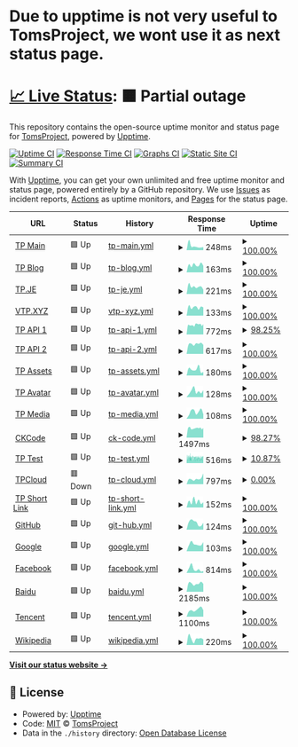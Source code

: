# Due to upptime is not very useful to TomsProject, we wont use it as next status page.

# [📈 Live Status](https://tp-uptime.vercel.app): <!--live status--> **🟧 Partial outage**

This repository contains the open-source uptime monitor and status page for [TomsProject](https://www.projectoms.com/), powered by [Upptime](https://github.com/upptime/upptime).

[![Uptime CI](https://github.com/TomsProject/uptime/workflows/Uptime%20CI/badge.svg)](https://github.com/TomsProject/uptime/actions?query=workflow%3A%22Uptime+CI%22)
[![Response Time CI](https://github.com/TomsProject/uptime/workflows/Response%20Time%20CI/badge.svg)](https://github.com/TomsProject/uptime/actions?query=workflow%3A%22Response+Time+CI%22)
[![Graphs CI](https://github.com/TomsProject/uptime/workflows/Graphs%20CI/badge.svg)](https://github.com/TomsProject/uptime/actions?query=workflow%3A%22Graphs+CI%22)
[![Static Site CI](https://github.com/TomsProject/uptime/workflows/Static%20Site%20CI/badge.svg)](https://github.com/TomsProject/uptime/actions?query=workflow%3A%22Static+Site+CI%22)
[![Summary CI](https://github.com/TomsProject/uptime/workflows/Summary%20CI/badge.svg)](https://github.com/TomsProject/uptime/actions?query=workflow%3A%22Summary+CI%22)

With [Upptime](https://upptime.js.org), you can get your own unlimited and free uptime monitor and status page, powered entirely by a GitHub repository. We use [Issues](https://github.com/TomsProject/uptime/issues) as incident reports, [Actions](https://github.com/TomsProject/uptime/actions) as uptime monitors, and [Pages](https://tp-uptime.vercel.app) for the status page.

<!--start: status pages-->
<!-- This summary is generated by Upptime (https://github.com/upptime/upptime) -->
<!-- Do not edit this manually, your changes will be overwritten -->
<!-- prettier-ignore -->
| URL | Status | History | Response Time | Uptime |
| --- | ------ | ------- | ------------- | ------ |
| <img alt="" src="https://icons.duckduckgo.com/ip3/www.projectoms.com.ico" height="13"> [TP Main](https://www.projectoms.com/pc/) | 🟩 Up | [tp-main.yml](https://github.com/xprc/uptime/commits/HEAD/history/tp-main.yml) | <details><summary><img alt="Response time graph" src="./graphs/tp-main/response-time-week.png" height="20"> 248ms</summary><br><a href="https://tp-uptime.vercel.app/history/tp-main"><img alt="Response time 217" src="https://img.shields.io/endpoint?url=https%3A%2F%2Fraw.githubusercontent.com%2Fxprc%2Fuptime%2FHEAD%2Fapi%2Ftp-main%2Fresponse-time.json"></a><br><a href="https://tp-uptime.vercel.app/history/tp-main"><img alt="24-hour response time 185" src="https://img.shields.io/endpoint?url=https%3A%2F%2Fraw.githubusercontent.com%2Fxprc%2Fuptime%2FHEAD%2Fapi%2Ftp-main%2Fresponse-time-day.json"></a><br><a href="https://tp-uptime.vercel.app/history/tp-main"><img alt="7-day response time 248" src="https://img.shields.io/endpoint?url=https%3A%2F%2Fraw.githubusercontent.com%2Fxprc%2Fuptime%2FHEAD%2Fapi%2Ftp-main%2Fresponse-time-week.json"></a><br><a href="https://tp-uptime.vercel.app/history/tp-main"><img alt="30-day response time 225" src="https://img.shields.io/endpoint?url=https%3A%2F%2Fraw.githubusercontent.com%2Fxprc%2Fuptime%2FHEAD%2Fapi%2Ftp-main%2Fresponse-time-month.json"></a><br><a href="https://tp-uptime.vercel.app/history/tp-main"><img alt="1-year response time 219" src="https://img.shields.io/endpoint?url=https%3A%2F%2Fraw.githubusercontent.com%2Fxprc%2Fuptime%2FHEAD%2Fapi%2Ftp-main%2Fresponse-time-year.json"></a></details> | <details><summary><a href="https://tp-uptime.vercel.app/history/tp-main">100.00%</a></summary><a href="https://tp-uptime.vercel.app/history/tp-main"><img alt="All-time uptime 99.59%" src="https://img.shields.io/endpoint?url=https%3A%2F%2Fraw.githubusercontent.com%2Fxprc%2Fuptime%2FHEAD%2Fapi%2Ftp-main%2Fuptime.json"></a><br><a href="https://tp-uptime.vercel.app/history/tp-main"><img alt="24-hour uptime 100.00%" src="https://img.shields.io/endpoint?url=https%3A%2F%2Fraw.githubusercontent.com%2Fxprc%2Fuptime%2FHEAD%2Fapi%2Ftp-main%2Fuptime-day.json"></a><br><a href="https://tp-uptime.vercel.app/history/tp-main"><img alt="7-day uptime 100.00%" src="https://img.shields.io/endpoint?url=https%3A%2F%2Fraw.githubusercontent.com%2Fxprc%2Fuptime%2FHEAD%2Fapi%2Ftp-main%2Fuptime-week.json"></a><br><a href="https://tp-uptime.vercel.app/history/tp-main"><img alt="30-day uptime 100.00%" src="https://img.shields.io/endpoint?url=https%3A%2F%2Fraw.githubusercontent.com%2Fxprc%2Fuptime%2FHEAD%2Fapi%2Ftp-main%2Fuptime-month.json"></a><br><a href="https://tp-uptime.vercel.app/history/tp-main"><img alt="1-year uptime 98.89%" src="https://img.shields.io/endpoint?url=https%3A%2F%2Fraw.githubusercontent.com%2Fxprc%2Fuptime%2FHEAD%2Fapi%2Ftp-main%2Fuptime-year.json"></a></details>
| <img alt="" src="https://icons.duckduckgo.com/ip3/blog.projectoms.com.ico" height="13"> [TP Blog](https://blog.projectoms.com/) | 🟩 Up | [tp-blog.yml](https://github.com/xprc/uptime/commits/HEAD/history/tp-blog.yml) | <details><summary><img alt="Response time graph" src="./graphs/tp-blog/response-time-week.png" height="20"> 163ms</summary><br><a href="https://tp-uptime.vercel.app/history/tp-blog"><img alt="Response time 214" src="https://img.shields.io/endpoint?url=https%3A%2F%2Fraw.githubusercontent.com%2Fxprc%2Fuptime%2FHEAD%2Fapi%2Ftp-blog%2Fresponse-time.json"></a><br><a href="https://tp-uptime.vercel.app/history/tp-blog"><img alt="24-hour response time 143" src="https://img.shields.io/endpoint?url=https%3A%2F%2Fraw.githubusercontent.com%2Fxprc%2Fuptime%2FHEAD%2Fapi%2Ftp-blog%2Fresponse-time-day.json"></a><br><a href="https://tp-uptime.vercel.app/history/tp-blog"><img alt="7-day response time 163" src="https://img.shields.io/endpoint?url=https%3A%2F%2Fraw.githubusercontent.com%2Fxprc%2Fuptime%2FHEAD%2Fapi%2Ftp-blog%2Fresponse-time-week.json"></a><br><a href="https://tp-uptime.vercel.app/history/tp-blog"><img alt="30-day response time 196" src="https://img.shields.io/endpoint?url=https%3A%2F%2Fraw.githubusercontent.com%2Fxprc%2Fuptime%2FHEAD%2Fapi%2Ftp-blog%2Fresponse-time-month.json"></a><br><a href="https://tp-uptime.vercel.app/history/tp-blog"><img alt="1-year response time 217" src="https://img.shields.io/endpoint?url=https%3A%2F%2Fraw.githubusercontent.com%2Fxprc%2Fuptime%2FHEAD%2Fapi%2Ftp-blog%2Fresponse-time-year.json"></a></details> | <details><summary><a href="https://tp-uptime.vercel.app/history/tp-blog">100.00%</a></summary><a href="https://tp-uptime.vercel.app/history/tp-blog"><img alt="All-time uptime 99.59%" src="https://img.shields.io/endpoint?url=https%3A%2F%2Fraw.githubusercontent.com%2Fxprc%2Fuptime%2FHEAD%2Fapi%2Ftp-blog%2Fuptime.json"></a><br><a href="https://tp-uptime.vercel.app/history/tp-blog"><img alt="24-hour uptime 100.00%" src="https://img.shields.io/endpoint?url=https%3A%2F%2Fraw.githubusercontent.com%2Fxprc%2Fuptime%2FHEAD%2Fapi%2Ftp-blog%2Fuptime-day.json"></a><br><a href="https://tp-uptime.vercel.app/history/tp-blog"><img alt="7-day uptime 100.00%" src="https://img.shields.io/endpoint?url=https%3A%2F%2Fraw.githubusercontent.com%2Fxprc%2Fuptime%2FHEAD%2Fapi%2Ftp-blog%2Fuptime-week.json"></a><br><a href="https://tp-uptime.vercel.app/history/tp-blog"><img alt="30-day uptime 100.00%" src="https://img.shields.io/endpoint?url=https%3A%2F%2Fraw.githubusercontent.com%2Fxprc%2Fuptime%2FHEAD%2Fapi%2Ftp-blog%2Fuptime-month.json"></a><br><a href="https://tp-uptime.vercel.app/history/tp-blog"><img alt="1-year uptime 98.89%" src="https://img.shields.io/endpoint?url=https%3A%2F%2Fraw.githubusercontent.com%2Fxprc%2Fuptime%2FHEAD%2Fapi%2Ftp-blog%2Fuptime-year.json"></a></details>
| <img alt="" src="https://icons.duckduckgo.com/ip3/tp.je.ico" height="13"> [TP.JE](https://tp.je/) | 🟩 Up | [tp-je.yml](https://github.com/xprc/uptime/commits/HEAD/history/tp-je.yml) | <details><summary><img alt="Response time graph" src="./graphs/tp-je/response-time-week.png" height="20"> 221ms</summary><br><a href="https://tp-uptime.vercel.app/history/tp-je"><img alt="Response time 263" src="https://img.shields.io/endpoint?url=https%3A%2F%2Fraw.githubusercontent.com%2Fxprc%2Fuptime%2FHEAD%2Fapi%2Ftp-je%2Fresponse-time.json"></a><br><a href="https://tp-uptime.vercel.app/history/tp-je"><img alt="24-hour response time 132" src="https://img.shields.io/endpoint?url=https%3A%2F%2Fraw.githubusercontent.com%2Fxprc%2Fuptime%2FHEAD%2Fapi%2Ftp-je%2Fresponse-time-day.json"></a><br><a href="https://tp-uptime.vercel.app/history/tp-je"><img alt="7-day response time 221" src="https://img.shields.io/endpoint?url=https%3A%2F%2Fraw.githubusercontent.com%2Fxprc%2Fuptime%2FHEAD%2Fapi%2Ftp-je%2Fresponse-time-week.json"></a><br><a href="https://tp-uptime.vercel.app/history/tp-je"><img alt="30-day response time 300" src="https://img.shields.io/endpoint?url=https%3A%2F%2Fraw.githubusercontent.com%2Fxprc%2Fuptime%2FHEAD%2Fapi%2Ftp-je%2Fresponse-time-month.json"></a><br><a href="https://tp-uptime.vercel.app/history/tp-je"><img alt="1-year response time 267" src="https://img.shields.io/endpoint?url=https%3A%2F%2Fraw.githubusercontent.com%2Fxprc%2Fuptime%2FHEAD%2Fapi%2Ftp-je%2Fresponse-time-year.json"></a></details> | <details><summary><a href="https://tp-uptime.vercel.app/history/tp-je">100.00%</a></summary><a href="https://tp-uptime.vercel.app/history/tp-je"><img alt="All-time uptime 97.21%" src="https://img.shields.io/endpoint?url=https%3A%2F%2Fraw.githubusercontent.com%2Fxprc%2Fuptime%2FHEAD%2Fapi%2Ftp-je%2Fuptime.json"></a><br><a href="https://tp-uptime.vercel.app/history/tp-je"><img alt="24-hour uptime 100.00%" src="https://img.shields.io/endpoint?url=https%3A%2F%2Fraw.githubusercontent.com%2Fxprc%2Fuptime%2FHEAD%2Fapi%2Ftp-je%2Fuptime-day.json"></a><br><a href="https://tp-uptime.vercel.app/history/tp-je"><img alt="7-day uptime 100.00%" src="https://img.shields.io/endpoint?url=https%3A%2F%2Fraw.githubusercontent.com%2Fxprc%2Fuptime%2FHEAD%2Fapi%2Ftp-je%2Fuptime-week.json"></a><br><a href="https://tp-uptime.vercel.app/history/tp-je"><img alt="30-day uptime 100.00%" src="https://img.shields.io/endpoint?url=https%3A%2F%2Fraw.githubusercontent.com%2Fxprc%2Fuptime%2FHEAD%2Fapi%2Ftp-je%2Fuptime-month.json"></a><br><a href="https://tp-uptime.vercel.app/history/tp-je"><img alt="1-year uptime 90.42%" src="https://img.shields.io/endpoint?url=https%3A%2F%2Fraw.githubusercontent.com%2Fxprc%2Fuptime%2FHEAD%2Fapi%2Ftp-je%2Fuptime-year.json"></a></details>
| <img alt="" src="https://icons.duckduckgo.com/ip3/vtp.xyz.ico" height="13"> [VTP.XYZ](https://vtp.xyz/) | 🟩 Up | [vtp-xyz.yml](https://github.com/xprc/uptime/commits/HEAD/history/vtp-xyz.yml) | <details><summary><img alt="Response time graph" src="./graphs/vtp-xyz/response-time-week.png" height="20"> 133ms</summary><br><a href="https://tp-uptime.vercel.app/history/vtp-xyz"><img alt="Response time 197" src="https://img.shields.io/endpoint?url=https%3A%2F%2Fraw.githubusercontent.com%2Fxprc%2Fuptime%2FHEAD%2Fapi%2Fvtp-xyz%2Fresponse-time.json"></a><br><a href="https://tp-uptime.vercel.app/history/vtp-xyz"><img alt="24-hour response time 132" src="https://img.shields.io/endpoint?url=https%3A%2F%2Fraw.githubusercontent.com%2Fxprc%2Fuptime%2FHEAD%2Fapi%2Fvtp-xyz%2Fresponse-time-day.json"></a><br><a href="https://tp-uptime.vercel.app/history/vtp-xyz"><img alt="7-day response time 133" src="https://img.shields.io/endpoint?url=https%3A%2F%2Fraw.githubusercontent.com%2Fxprc%2Fuptime%2FHEAD%2Fapi%2Fvtp-xyz%2Fresponse-time-week.json"></a><br><a href="https://tp-uptime.vercel.app/history/vtp-xyz"><img alt="30-day response time 181" src="https://img.shields.io/endpoint?url=https%3A%2F%2Fraw.githubusercontent.com%2Fxprc%2Fuptime%2FHEAD%2Fapi%2Fvtp-xyz%2Fresponse-time-month.json"></a><br><a href="https://tp-uptime.vercel.app/history/vtp-xyz"><img alt="1-year response time 198" src="https://img.shields.io/endpoint?url=https%3A%2F%2Fraw.githubusercontent.com%2Fxprc%2Fuptime%2FHEAD%2Fapi%2Fvtp-xyz%2Fresponse-time-year.json"></a></details> | <details><summary><a href="https://tp-uptime.vercel.app/history/vtp-xyz">100.00%</a></summary><a href="https://tp-uptime.vercel.app/history/vtp-xyz"><img alt="All-time uptime 99.81%" src="https://img.shields.io/endpoint?url=https%3A%2F%2Fraw.githubusercontent.com%2Fxprc%2Fuptime%2FHEAD%2Fapi%2Fvtp-xyz%2Fuptime.json"></a><br><a href="https://tp-uptime.vercel.app/history/vtp-xyz"><img alt="24-hour uptime 100.00%" src="https://img.shields.io/endpoint?url=https%3A%2F%2Fraw.githubusercontent.com%2Fxprc%2Fuptime%2FHEAD%2Fapi%2Fvtp-xyz%2Fuptime-day.json"></a><br><a href="https://tp-uptime.vercel.app/history/vtp-xyz"><img alt="7-day uptime 100.00%" src="https://img.shields.io/endpoint?url=https%3A%2F%2Fraw.githubusercontent.com%2Fxprc%2Fuptime%2FHEAD%2Fapi%2Fvtp-xyz%2Fuptime-week.json"></a><br><a href="https://tp-uptime.vercel.app/history/vtp-xyz"><img alt="30-day uptime 100.00%" src="https://img.shields.io/endpoint?url=https%3A%2F%2Fraw.githubusercontent.com%2Fxprc%2Fuptime%2FHEAD%2Fapi%2Fvtp-xyz%2Fuptime-month.json"></a><br><a href="https://tp-uptime.vercel.app/history/vtp-xyz"><img alt="1-year uptime 100.00%" src="https://img.shields.io/endpoint?url=https%3A%2F%2Fraw.githubusercontent.com%2Fxprc%2Fuptime%2FHEAD%2Fapi%2Fvtp-xyz%2Fuptime-year.json"></a></details>
| <img alt="" src="https://icons.duckduckgo.com/ip3/api.projectoms.com.ico" height="13"> [TP API 1](https://api.projectoms.com/time) | 🟩 Up | [tp-api-1.yml](https://github.com/xprc/uptime/commits/HEAD/history/tp-api-1.yml) | <details><summary><img alt="Response time graph" src="./graphs/tp-api-1/response-time-week.png" height="20"> 772ms</summary><br><a href="https://tp-uptime.vercel.app/history/tp-api-1"><img alt="Response time 848" src="https://img.shields.io/endpoint?url=https%3A%2F%2Fraw.githubusercontent.com%2Fxprc%2Fuptime%2FHEAD%2Fapi%2Ftp-api-1%2Fresponse-time.json"></a><br><a href="https://tp-uptime.vercel.app/history/tp-api-1"><img alt="24-hour response time 820" src="https://img.shields.io/endpoint?url=https%3A%2F%2Fraw.githubusercontent.com%2Fxprc%2Fuptime%2FHEAD%2Fapi%2Ftp-api-1%2Fresponse-time-day.json"></a><br><a href="https://tp-uptime.vercel.app/history/tp-api-1"><img alt="7-day response time 772" src="https://img.shields.io/endpoint?url=https%3A%2F%2Fraw.githubusercontent.com%2Fxprc%2Fuptime%2FHEAD%2Fapi%2Ftp-api-1%2Fresponse-time-week.json"></a><br><a href="https://tp-uptime.vercel.app/history/tp-api-1"><img alt="30-day response time 919" src="https://img.shields.io/endpoint?url=https%3A%2F%2Fraw.githubusercontent.com%2Fxprc%2Fuptime%2FHEAD%2Fapi%2Ftp-api-1%2Fresponse-time-month.json"></a><br><a href="https://tp-uptime.vercel.app/history/tp-api-1"><img alt="1-year response time 844" src="https://img.shields.io/endpoint?url=https%3A%2F%2Fraw.githubusercontent.com%2Fxprc%2Fuptime%2FHEAD%2Fapi%2Ftp-api-1%2Fresponse-time-year.json"></a></details> | <details><summary><a href="https://tp-uptime.vercel.app/history/tp-api-1">98.25%</a></summary><a href="https://tp-uptime.vercel.app/history/tp-api-1"><img alt="All-time uptime 99.38%" src="https://img.shields.io/endpoint?url=https%3A%2F%2Fraw.githubusercontent.com%2Fxprc%2Fuptime%2FHEAD%2Fapi%2Ftp-api-1%2Fuptime.json"></a><br><a href="https://tp-uptime.vercel.app/history/tp-api-1"><img alt="24-hour uptime 100.00%" src="https://img.shields.io/endpoint?url=https%3A%2F%2Fraw.githubusercontent.com%2Fxprc%2Fuptime%2FHEAD%2Fapi%2Ftp-api-1%2Fuptime-day.json"></a><br><a href="https://tp-uptime.vercel.app/history/tp-api-1"><img alt="7-day uptime 98.25%" src="https://img.shields.io/endpoint?url=https%3A%2F%2Fraw.githubusercontent.com%2Fxprc%2Fuptime%2FHEAD%2Fapi%2Ftp-api-1%2Fuptime-week.json"></a><br><a href="https://tp-uptime.vercel.app/history/tp-api-1"><img alt="30-day uptime 98.75%" src="https://img.shields.io/endpoint?url=https%3A%2F%2Fraw.githubusercontent.com%2Fxprc%2Fuptime%2FHEAD%2Fapi%2Ftp-api-1%2Fuptime-month.json"></a><br><a href="https://tp-uptime.vercel.app/history/tp-api-1"><img alt="1-year uptime 98.73%" src="https://img.shields.io/endpoint?url=https%3A%2F%2Fraw.githubusercontent.com%2Fxprc%2Fuptime%2FHEAD%2Fapi%2Ftp-api-1%2Fuptime-year.json"></a></details>
| <img alt="" src="https://icons.duckduckgo.com/ip3/api1.projectoms.com.ico" height="13"> [TP API 2](https://api1.projectoms.com/time) | 🟩 Up | [tp-api-2.yml](https://github.com/xprc/uptime/commits/HEAD/history/tp-api-2.yml) | <details><summary><img alt="Response time graph" src="./graphs/tp-api-2/response-time-week.png" height="20"> 617ms</summary><br><a href="https://tp-uptime.vercel.app/history/tp-api-2"><img alt="Response time 624" src="https://img.shields.io/endpoint?url=https%3A%2F%2Fraw.githubusercontent.com%2Fxprc%2Fuptime%2FHEAD%2Fapi%2Ftp-api-2%2Fresponse-time.json"></a><br><a href="https://tp-uptime.vercel.app/history/tp-api-2"><img alt="24-hour response time 555" src="https://img.shields.io/endpoint?url=https%3A%2F%2Fraw.githubusercontent.com%2Fxprc%2Fuptime%2FHEAD%2Fapi%2Ftp-api-2%2Fresponse-time-day.json"></a><br><a href="https://tp-uptime.vercel.app/history/tp-api-2"><img alt="7-day response time 617" src="https://img.shields.io/endpoint?url=https%3A%2F%2Fraw.githubusercontent.com%2Fxprc%2Fuptime%2FHEAD%2Fapi%2Ftp-api-2%2Fresponse-time-week.json"></a><br><a href="https://tp-uptime.vercel.app/history/tp-api-2"><img alt="30-day response time 641" src="https://img.shields.io/endpoint?url=https%3A%2F%2Fraw.githubusercontent.com%2Fxprc%2Fuptime%2FHEAD%2Fapi%2Ftp-api-2%2Fresponse-time-month.json"></a><br><a href="https://tp-uptime.vercel.app/history/tp-api-2"><img alt="1-year response time 618" src="https://img.shields.io/endpoint?url=https%3A%2F%2Fraw.githubusercontent.com%2Fxprc%2Fuptime%2FHEAD%2Fapi%2Ftp-api-2%2Fresponse-time-year.json"></a></details> | <details><summary><a href="https://tp-uptime.vercel.app/history/tp-api-2">100.00%</a></summary><a href="https://tp-uptime.vercel.app/history/tp-api-2"><img alt="All-time uptime 99.54%" src="https://img.shields.io/endpoint?url=https%3A%2F%2Fraw.githubusercontent.com%2Fxprc%2Fuptime%2FHEAD%2Fapi%2Ftp-api-2%2Fuptime.json"></a><br><a href="https://tp-uptime.vercel.app/history/tp-api-2"><img alt="24-hour uptime 100.00%" src="https://img.shields.io/endpoint?url=https%3A%2F%2Fraw.githubusercontent.com%2Fxprc%2Fuptime%2FHEAD%2Fapi%2Ftp-api-2%2Fuptime-day.json"></a><br><a href="https://tp-uptime.vercel.app/history/tp-api-2"><img alt="7-day uptime 100.00%" src="https://img.shields.io/endpoint?url=https%3A%2F%2Fraw.githubusercontent.com%2Fxprc%2Fuptime%2FHEAD%2Fapi%2Ftp-api-2%2Fuptime-week.json"></a><br><a href="https://tp-uptime.vercel.app/history/tp-api-2"><img alt="30-day uptime 99.97%" src="https://img.shields.io/endpoint?url=https%3A%2F%2Fraw.githubusercontent.com%2Fxprc%2Fuptime%2FHEAD%2Fapi%2Ftp-api-2%2Fuptime-month.json"></a><br><a href="https://tp-uptime.vercel.app/history/tp-api-2"><img alt="1-year uptime 98.89%" src="https://img.shields.io/endpoint?url=https%3A%2F%2Fraw.githubusercontent.com%2Fxprc%2Fuptime%2FHEAD%2Fapi%2Ftp-api-2%2Fuptime-year.json"></a></details>
| <img alt="" src="https://icons.duckduckgo.com/ip3/assets.projectoms.com.ico" height="13"> [TP Assets](https://assets.projectoms.com/) | 🟩 Up | [tp-assets.yml](https://github.com/xprc/uptime/commits/HEAD/history/tp-assets.yml) | <details><summary><img alt="Response time graph" src="./graphs/tp-assets/response-time-week.png" height="20"> 180ms</summary><br><a href="https://tp-uptime.vercel.app/history/tp-assets"><img alt="Response time 203" src="https://img.shields.io/endpoint?url=https%3A%2F%2Fraw.githubusercontent.com%2Fxprc%2Fuptime%2FHEAD%2Fapi%2Ftp-assets%2Fresponse-time.json"></a><br><a href="https://tp-uptime.vercel.app/history/tp-assets"><img alt="24-hour response time 106" src="https://img.shields.io/endpoint?url=https%3A%2F%2Fraw.githubusercontent.com%2Fxprc%2Fuptime%2FHEAD%2Fapi%2Ftp-assets%2Fresponse-time-day.json"></a><br><a href="https://tp-uptime.vercel.app/history/tp-assets"><img alt="7-day response time 180" src="https://img.shields.io/endpoint?url=https%3A%2F%2Fraw.githubusercontent.com%2Fxprc%2Fuptime%2FHEAD%2Fapi%2Ftp-assets%2Fresponse-time-week.json"></a><br><a href="https://tp-uptime.vercel.app/history/tp-assets"><img alt="30-day response time 199" src="https://img.shields.io/endpoint?url=https%3A%2F%2Fraw.githubusercontent.com%2Fxprc%2Fuptime%2FHEAD%2Fapi%2Ftp-assets%2Fresponse-time-month.json"></a><br><a href="https://tp-uptime.vercel.app/history/tp-assets"><img alt="1-year response time 211" src="https://img.shields.io/endpoint?url=https%3A%2F%2Fraw.githubusercontent.com%2Fxprc%2Fuptime%2FHEAD%2Fapi%2Ftp-assets%2Fresponse-time-year.json"></a></details> | <details><summary><a href="https://tp-uptime.vercel.app/history/tp-assets">100.00%</a></summary><a href="https://tp-uptime.vercel.app/history/tp-assets"><img alt="All-time uptime 99.26%" src="https://img.shields.io/endpoint?url=https%3A%2F%2Fraw.githubusercontent.com%2Fxprc%2Fuptime%2FHEAD%2Fapi%2Ftp-assets%2Fuptime.json"></a><br><a href="https://tp-uptime.vercel.app/history/tp-assets"><img alt="24-hour uptime 100.00%" src="https://img.shields.io/endpoint?url=https%3A%2F%2Fraw.githubusercontent.com%2Fxprc%2Fuptime%2FHEAD%2Fapi%2Ftp-assets%2Fuptime-day.json"></a><br><a href="https://tp-uptime.vercel.app/history/tp-assets"><img alt="7-day uptime 100.00%" src="https://img.shields.io/endpoint?url=https%3A%2F%2Fraw.githubusercontent.com%2Fxprc%2Fuptime%2FHEAD%2Fapi%2Ftp-assets%2Fuptime-week.json"></a><br><a href="https://tp-uptime.vercel.app/history/tp-assets"><img alt="30-day uptime 100.00%" src="https://img.shields.io/endpoint?url=https%3A%2F%2Fraw.githubusercontent.com%2Fxprc%2Fuptime%2FHEAD%2Fapi%2Ftp-assets%2Fuptime-month.json"></a><br><a href="https://tp-uptime.vercel.app/history/tp-assets"><img alt="1-year uptime 97.87%" src="https://img.shields.io/endpoint?url=https%3A%2F%2Fraw.githubusercontent.com%2Fxprc%2Fuptime%2FHEAD%2Fapi%2Ftp-assets%2Fuptime-year.json"></a></details>
| <img alt="" src="https://icons.duckduckgo.com/ip3/avatar.projectoms.com.ico" height="13"> [TP Avatar](https://avatar.projectoms.com/) | 🟩 Up | [tp-avatar.yml](https://github.com/xprc/uptime/commits/HEAD/history/tp-avatar.yml) | <details><summary><img alt="Response time graph" src="./graphs/tp-avatar/response-time-week.png" height="20"> 128ms</summary><br><a href="https://tp-uptime.vercel.app/history/tp-avatar"><img alt="Response time 175" src="https://img.shields.io/endpoint?url=https%3A%2F%2Fraw.githubusercontent.com%2Fxprc%2Fuptime%2FHEAD%2Fapi%2Ftp-avatar%2Fresponse-time.json"></a><br><a href="https://tp-uptime.vercel.app/history/tp-avatar"><img alt="24-hour response time 151" src="https://img.shields.io/endpoint?url=https%3A%2F%2Fraw.githubusercontent.com%2Fxprc%2Fuptime%2FHEAD%2Fapi%2Ftp-avatar%2Fresponse-time-day.json"></a><br><a href="https://tp-uptime.vercel.app/history/tp-avatar"><img alt="7-day response time 128" src="https://img.shields.io/endpoint?url=https%3A%2F%2Fraw.githubusercontent.com%2Fxprc%2Fuptime%2FHEAD%2Fapi%2Ftp-avatar%2Fresponse-time-week.json"></a><br><a href="https://tp-uptime.vercel.app/history/tp-avatar"><img alt="30-day response time 152" src="https://img.shields.io/endpoint?url=https%3A%2F%2Fraw.githubusercontent.com%2Fxprc%2Fuptime%2FHEAD%2Fapi%2Ftp-avatar%2Fresponse-time-month.json"></a><br><a href="https://tp-uptime.vercel.app/history/tp-avatar"><img alt="1-year response time 173" src="https://img.shields.io/endpoint?url=https%3A%2F%2Fraw.githubusercontent.com%2Fxprc%2Fuptime%2FHEAD%2Fapi%2Ftp-avatar%2Fresponse-time-year.json"></a></details> | <details><summary><a href="https://tp-uptime.vercel.app/history/tp-avatar">100.00%</a></summary><a href="https://tp-uptime.vercel.app/history/tp-avatar"><img alt="All-time uptime 97.63%" src="https://img.shields.io/endpoint?url=https%3A%2F%2Fraw.githubusercontent.com%2Fxprc%2Fuptime%2FHEAD%2Fapi%2Ftp-avatar%2Fuptime.json"></a><br><a href="https://tp-uptime.vercel.app/history/tp-avatar"><img alt="24-hour uptime 100.00%" src="https://img.shields.io/endpoint?url=https%3A%2F%2Fraw.githubusercontent.com%2Fxprc%2Fuptime%2FHEAD%2Fapi%2Ftp-avatar%2Fuptime-day.json"></a><br><a href="https://tp-uptime.vercel.app/history/tp-avatar"><img alt="7-day uptime 100.00%" src="https://img.shields.io/endpoint?url=https%3A%2F%2Fraw.githubusercontent.com%2Fxprc%2Fuptime%2FHEAD%2Fapi%2Ftp-avatar%2Fuptime-week.json"></a><br><a href="https://tp-uptime.vercel.app/history/tp-avatar"><img alt="30-day uptime 100.00%" src="https://img.shields.io/endpoint?url=https%3A%2F%2Fraw.githubusercontent.com%2Fxprc%2Fuptime%2FHEAD%2Fapi%2Ftp-avatar%2Fuptime-month.json"></a><br><a href="https://tp-uptime.vercel.app/history/tp-avatar"><img alt="1-year uptime 92.33%" src="https://img.shields.io/endpoint?url=https%3A%2F%2Fraw.githubusercontent.com%2Fxprc%2Fuptime%2FHEAD%2Fapi%2Ftp-avatar%2Fuptime-year.json"></a></details>
| <img alt="" src="https://icons.duckduckgo.com/ip3/media.projectoms.com.ico" height="13"> [TP Media](https://media.projectoms.com/) | 🟩 Up | [tp-media.yml](https://github.com/xprc/uptime/commits/HEAD/history/tp-media.yml) | <details><summary><img alt="Response time graph" src="./graphs/tp-media/response-time-week.png" height="20"> 108ms</summary><br><a href="https://tp-uptime.vercel.app/history/tp-media"><img alt="Response time 167" src="https://img.shields.io/endpoint?url=https%3A%2F%2Fraw.githubusercontent.com%2Fxprc%2Fuptime%2FHEAD%2Fapi%2Ftp-media%2Fresponse-time.json"></a><br><a href="https://tp-uptime.vercel.app/history/tp-media"><img alt="24-hour response time 69" src="https://img.shields.io/endpoint?url=https%3A%2F%2Fraw.githubusercontent.com%2Fxprc%2Fuptime%2FHEAD%2Fapi%2Ftp-media%2Fresponse-time-day.json"></a><br><a href="https://tp-uptime.vercel.app/history/tp-media"><img alt="7-day response time 108" src="https://img.shields.io/endpoint?url=https%3A%2F%2Fraw.githubusercontent.com%2Fxprc%2Fuptime%2FHEAD%2Fapi%2Ftp-media%2Fresponse-time-week.json"></a><br><a href="https://tp-uptime.vercel.app/history/tp-media"><img alt="30-day response time 136" src="https://img.shields.io/endpoint?url=https%3A%2F%2Fraw.githubusercontent.com%2Fxprc%2Fuptime%2FHEAD%2Fapi%2Ftp-media%2Fresponse-time-month.json"></a><br><a href="https://tp-uptime.vercel.app/history/tp-media"><img alt="1-year response time 166" src="https://img.shields.io/endpoint?url=https%3A%2F%2Fraw.githubusercontent.com%2Fxprc%2Fuptime%2FHEAD%2Fapi%2Ftp-media%2Fresponse-time-year.json"></a></details> | <details><summary><a href="https://tp-uptime.vercel.app/history/tp-media">100.00%</a></summary><a href="https://tp-uptime.vercel.app/history/tp-media"><img alt="All-time uptime 96.25%" src="https://img.shields.io/endpoint?url=https%3A%2F%2Fraw.githubusercontent.com%2Fxprc%2Fuptime%2FHEAD%2Fapi%2Ftp-media%2Fuptime.json"></a><br><a href="https://tp-uptime.vercel.app/history/tp-media"><img alt="24-hour uptime 100.00%" src="https://img.shields.io/endpoint?url=https%3A%2F%2Fraw.githubusercontent.com%2Fxprc%2Fuptime%2FHEAD%2Fapi%2Ftp-media%2Fuptime-day.json"></a><br><a href="https://tp-uptime.vercel.app/history/tp-media"><img alt="7-day uptime 100.00%" src="https://img.shields.io/endpoint?url=https%3A%2F%2Fraw.githubusercontent.com%2Fxprc%2Fuptime%2FHEAD%2Fapi%2Ftp-media%2Fuptime-week.json"></a><br><a href="https://tp-uptime.vercel.app/history/tp-media"><img alt="30-day uptime 100.00%" src="https://img.shields.io/endpoint?url=https%3A%2F%2Fraw.githubusercontent.com%2Fxprc%2Fuptime%2FHEAD%2Fapi%2Ftp-media%2Fuptime-month.json"></a><br><a href="https://tp-uptime.vercel.app/history/tp-media"><img alt="1-year uptime 92.34%" src="https://img.shields.io/endpoint?url=https%3A%2F%2Fraw.githubusercontent.com%2Fxprc%2Fuptime%2FHEAD%2Fapi%2Ftp-media%2Fuptime-year.json"></a></details>
| <img alt="" src="https://icons.duckduckgo.com/ip3/www.ckbctc.com.ico" height="13"> [CKCode](https://www.ckbctc.com/) | 🟩 Up | [ck-code.yml](https://github.com/xprc/uptime/commits/HEAD/history/ck-code.yml) | <details><summary><img alt="Response time graph" src="./graphs/ck-code/response-time-week.png" height="20"> 1497ms</summary><br><a href="https://tp-uptime.vercel.app/history/ck-code"><img alt="Response time 354" src="https://img.shields.io/endpoint?url=https%3A%2F%2Fraw.githubusercontent.com%2Fxprc%2Fuptime%2FHEAD%2Fapi%2Fck-code%2Fresponse-time.json"></a><br><a href="https://tp-uptime.vercel.app/history/ck-code"><img alt="24-hour response time 1534" src="https://img.shields.io/endpoint?url=https%3A%2F%2Fraw.githubusercontent.com%2Fxprc%2Fuptime%2FHEAD%2Fapi%2Fck-code%2Fresponse-time-day.json"></a><br><a href="https://tp-uptime.vercel.app/history/ck-code"><img alt="7-day response time 1497" src="https://img.shields.io/endpoint?url=https%3A%2F%2Fraw.githubusercontent.com%2Fxprc%2Fuptime%2FHEAD%2Fapi%2Fck-code%2Fresponse-time-week.json"></a><br><a href="https://tp-uptime.vercel.app/history/ck-code"><img alt="30-day response time 1403" src="https://img.shields.io/endpoint?url=https%3A%2F%2Fraw.githubusercontent.com%2Fxprc%2Fuptime%2FHEAD%2Fapi%2Fck-code%2Fresponse-time-month.json"></a><br><a href="https://tp-uptime.vercel.app/history/ck-code"><img alt="1-year response time 393" src="https://img.shields.io/endpoint?url=https%3A%2F%2Fraw.githubusercontent.com%2Fxprc%2Fuptime%2FHEAD%2Fapi%2Fck-code%2Fresponse-time-year.json"></a></details> | <details><summary><a href="https://tp-uptime.vercel.app/history/ck-code">98.27%</a></summary><a href="https://tp-uptime.vercel.app/history/ck-code"><img alt="All-time uptime 99.25%" src="https://img.shields.io/endpoint?url=https%3A%2F%2Fraw.githubusercontent.com%2Fxprc%2Fuptime%2FHEAD%2Fapi%2Fck-code%2Fuptime.json"></a><br><a href="https://tp-uptime.vercel.app/history/ck-code"><img alt="24-hour uptime 100.00%" src="https://img.shields.io/endpoint?url=https%3A%2F%2Fraw.githubusercontent.com%2Fxprc%2Fuptime%2FHEAD%2Fapi%2Fck-code%2Fuptime-day.json"></a><br><a href="https://tp-uptime.vercel.app/history/ck-code"><img alt="7-day uptime 98.27%" src="https://img.shields.io/endpoint?url=https%3A%2F%2Fraw.githubusercontent.com%2Fxprc%2Fuptime%2FHEAD%2Fapi%2Fck-code%2Fuptime-week.json"></a><br><a href="https://tp-uptime.vercel.app/history/ck-code"><img alt="30-day uptime 98.83%" src="https://img.shields.io/endpoint?url=https%3A%2F%2Fraw.githubusercontent.com%2Fxprc%2Fuptime%2FHEAD%2Fapi%2Fck-code%2Fuptime-month.json"></a><br><a href="https://tp-uptime.vercel.app/history/ck-code"><img alt="1-year uptime 98.79%" src="https://img.shields.io/endpoint?url=https%3A%2F%2Fraw.githubusercontent.com%2Fxprc%2Fuptime%2FHEAD%2Fapi%2Fck-code%2Fuptime-year.json"></a></details>
| <img alt="" src="https://icons.duckduckgo.com/ip3/test.projectoms.com.ico" height="13"> [TP Test](https://test.projectoms.com/) | 🟩 Up | [tp-test.yml](https://github.com/xprc/uptime/commits/HEAD/history/tp-test.yml) | <details><summary><img alt="Response time graph" src="./graphs/tp-test/response-time-week.png" height="20"> 516ms</summary><br><a href="https://tp-uptime.vercel.app/history/tp-test"><img alt="Response time 649" src="https://img.shields.io/endpoint?url=https%3A%2F%2Fraw.githubusercontent.com%2Fxprc%2Fuptime%2FHEAD%2Fapi%2Ftp-test%2Fresponse-time.json"></a><br><a href="https://tp-uptime.vercel.app/history/tp-test"><img alt="24-hour response time 523" src="https://img.shields.io/endpoint?url=https%3A%2F%2Fraw.githubusercontent.com%2Fxprc%2Fuptime%2FHEAD%2Fapi%2Ftp-test%2Fresponse-time-day.json"></a><br><a href="https://tp-uptime.vercel.app/history/tp-test"><img alt="7-day response time 516" src="https://img.shields.io/endpoint?url=https%3A%2F%2Fraw.githubusercontent.com%2Fxprc%2Fuptime%2FHEAD%2Fapi%2Ftp-test%2Fresponse-time-week.json"></a><br><a href="https://tp-uptime.vercel.app/history/tp-test"><img alt="30-day response time 556" src="https://img.shields.io/endpoint?url=https%3A%2F%2Fraw.githubusercontent.com%2Fxprc%2Fuptime%2FHEAD%2Fapi%2Ftp-test%2Fresponse-time-month.json"></a><br><a href="https://tp-uptime.vercel.app/history/tp-test"><img alt="1-year response time 676" src="https://img.shields.io/endpoint?url=https%3A%2F%2Fraw.githubusercontent.com%2Fxprc%2Fuptime%2FHEAD%2Fapi%2Ftp-test%2Fresponse-time-year.json"></a></details> | <details><summary><a href="https://tp-uptime.vercel.app/history/tp-test">10.87%</a></summary><a href="https://tp-uptime.vercel.app/history/tp-test"><img alt="All-time uptime 99.12%" src="https://img.shields.io/endpoint?url=https%3A%2F%2Fraw.githubusercontent.com%2Fxprc%2Fuptime%2FHEAD%2Fapi%2Ftp-test%2Fuptime.json"></a><br><a href="https://tp-uptime.vercel.app/history/tp-test"><img alt="24-hour uptime 13.30%" src="https://img.shields.io/endpoint?url=https%3A%2F%2Fraw.githubusercontent.com%2Fxprc%2Fuptime%2FHEAD%2Fapi%2Ftp-test%2Fuptime-day.json"></a><br><a href="https://tp-uptime.vercel.app/history/tp-test"><img alt="7-day uptime 10.87%" src="https://img.shields.io/endpoint?url=https%3A%2F%2Fraw.githubusercontent.com%2Fxprc%2Fuptime%2FHEAD%2Fapi%2Ftp-test%2Fuptime-week.json"></a><br><a href="https://tp-uptime.vercel.app/history/tp-test"><img alt="30-day uptime 63.30%" src="https://img.shields.io/endpoint?url=https%3A%2F%2Fraw.githubusercontent.com%2Fxprc%2Fuptime%2FHEAD%2Fapi%2Ftp-test%2Fuptime-month.json"></a><br><a href="https://tp-uptime.vercel.app/history/tp-test"><img alt="1-year uptime 96.94%" src="https://img.shields.io/endpoint?url=https%3A%2F%2Fraw.githubusercontent.com%2Fxprc%2Fuptime%2FHEAD%2Fapi%2Ftp-test%2Fuptime-year.json"></a></details>
| <img alt="" src="https://icons.duckduckgo.com/ip3/cloud.tp.je.ico" height="13"> [TPCloud](https://cloud.tp.je/) | 🟥 Down | [tp-cloud.yml](https://github.com/xprc/uptime/commits/HEAD/history/tp-cloud.yml) | <details><summary><img alt="Response time graph" src="./graphs/tp-cloud/response-time-week.png" height="20"> 797ms</summary><br><a href="https://tp-uptime.vercel.app/history/tp-cloud"><img alt="Response time 1650" src="https://img.shields.io/endpoint?url=https%3A%2F%2Fraw.githubusercontent.com%2Fxprc%2Fuptime%2FHEAD%2Fapi%2Ftp-cloud%2Fresponse-time.json"></a><br><a href="https://tp-uptime.vercel.app/history/tp-cloud"><img alt="24-hour response time 1516" src="https://img.shields.io/endpoint?url=https%3A%2F%2Fraw.githubusercontent.com%2Fxprc%2Fuptime%2FHEAD%2Fapi%2Ftp-cloud%2Fresponse-time-day.json"></a><br><a href="https://tp-uptime.vercel.app/history/tp-cloud"><img alt="7-day response time 797" src="https://img.shields.io/endpoint?url=https%3A%2F%2Fraw.githubusercontent.com%2Fxprc%2Fuptime%2FHEAD%2Fapi%2Ftp-cloud%2Fresponse-time-week.json"></a><br><a href="https://tp-uptime.vercel.app/history/tp-cloud"><img alt="30-day response time 1017" src="https://img.shields.io/endpoint?url=https%3A%2F%2Fraw.githubusercontent.com%2Fxprc%2Fuptime%2FHEAD%2Fapi%2Ftp-cloud%2Fresponse-time-month.json"></a><br><a href="https://tp-uptime.vercel.app/history/tp-cloud"><img alt="1-year response time 1875" src="https://img.shields.io/endpoint?url=https%3A%2F%2Fraw.githubusercontent.com%2Fxprc%2Fuptime%2FHEAD%2Fapi%2Ftp-cloud%2Fresponse-time-year.json"></a></details> | <details><summary><a href="https://tp-uptime.vercel.app/history/tp-cloud">0.00%</a></summary><a href="https://tp-uptime.vercel.app/history/tp-cloud"><img alt="All-time uptime 77.36%" src="https://img.shields.io/endpoint?url=https%3A%2F%2Fraw.githubusercontent.com%2Fxprc%2Fuptime%2FHEAD%2Fapi%2Ftp-cloud%2Fuptime.json"></a><br><a href="https://tp-uptime.vercel.app/history/tp-cloud"><img alt="24-hour uptime 0.00%" src="https://img.shields.io/endpoint?url=https%3A%2F%2Fraw.githubusercontent.com%2Fxprc%2Fuptime%2FHEAD%2Fapi%2Ftp-cloud%2Fuptime-day.json"></a><br><a href="https://tp-uptime.vercel.app/history/tp-cloud"><img alt="7-day uptime 0.00%" src="https://img.shields.io/endpoint?url=https%3A%2F%2Fraw.githubusercontent.com%2Fxprc%2Fuptime%2FHEAD%2Fapi%2Ftp-cloud%2Fuptime-week.json"></a><br><a href="https://tp-uptime.vercel.app/history/tp-cloud"><img alt="30-day uptime 14.82%" src="https://img.shields.io/endpoint?url=https%3A%2F%2Fraw.githubusercontent.com%2Fxprc%2Fuptime%2FHEAD%2Fapi%2Ftp-cloud%2Fuptime-month.json"></a><br><a href="https://tp-uptime.vercel.app/history/tp-cloud"><img alt="1-year uptime 73.65%" src="https://img.shields.io/endpoint?url=https%3A%2F%2Fraw.githubusercontent.com%2Fxprc%2Fuptime%2FHEAD%2Fapi%2Ftp-cloud%2Fuptime-year.json"></a></details>
| <img alt="" src="https://icons.duckduckgo.com/ip3/s.tp.je.ico" height="13"> [TP Short Link](https://s.tp.je/) | 🟩 Up | [tp-short-link.yml](https://github.com/xprc/uptime/commits/HEAD/history/tp-short-link.yml) | <details><summary><img alt="Response time graph" src="./graphs/tp-short-link/response-time-week.png" height="20"> 152ms</summary><br><a href="https://tp-uptime.vercel.app/history/tp-short-link"><img alt="Response time 217" src="https://img.shields.io/endpoint?url=https%3A%2F%2Fraw.githubusercontent.com%2Fxprc%2Fuptime%2FHEAD%2Fapi%2Ftp-short-link%2Fresponse-time.json"></a><br><a href="https://tp-uptime.vercel.app/history/tp-short-link"><img alt="24-hour response time 135" src="https://img.shields.io/endpoint?url=https%3A%2F%2Fraw.githubusercontent.com%2Fxprc%2Fuptime%2FHEAD%2Fapi%2Ftp-short-link%2Fresponse-time-day.json"></a><br><a href="https://tp-uptime.vercel.app/history/tp-short-link"><img alt="7-day response time 152" src="https://img.shields.io/endpoint?url=https%3A%2F%2Fraw.githubusercontent.com%2Fxprc%2Fuptime%2FHEAD%2Fapi%2Ftp-short-link%2Fresponse-time-week.json"></a><br><a href="https://tp-uptime.vercel.app/history/tp-short-link"><img alt="30-day response time 257" src="https://img.shields.io/endpoint?url=https%3A%2F%2Fraw.githubusercontent.com%2Fxprc%2Fuptime%2FHEAD%2Fapi%2Ftp-short-link%2Fresponse-time-month.json"></a><br><a href="https://tp-uptime.vercel.app/history/tp-short-link"><img alt="1-year response time 212" src="https://img.shields.io/endpoint?url=https%3A%2F%2Fraw.githubusercontent.com%2Fxprc%2Fuptime%2FHEAD%2Fapi%2Ftp-short-link%2Fresponse-time-year.json"></a></details> | <details><summary><a href="https://tp-uptime.vercel.app/history/tp-short-link">100.00%</a></summary><a href="https://tp-uptime.vercel.app/history/tp-short-link"><img alt="All-time uptime 83.60%" src="https://img.shields.io/endpoint?url=https%3A%2F%2Fraw.githubusercontent.com%2Fxprc%2Fuptime%2FHEAD%2Fapi%2Ftp-short-link%2Fuptime.json"></a><br><a href="https://tp-uptime.vercel.app/history/tp-short-link"><img alt="24-hour uptime 100.00%" src="https://img.shields.io/endpoint?url=https%3A%2F%2Fraw.githubusercontent.com%2Fxprc%2Fuptime%2FHEAD%2Fapi%2Ftp-short-link%2Fuptime-day.json"></a><br><a href="https://tp-uptime.vercel.app/history/tp-short-link"><img alt="7-day uptime 100.00%" src="https://img.shields.io/endpoint?url=https%3A%2F%2Fraw.githubusercontent.com%2Fxprc%2Fuptime%2FHEAD%2Fapi%2Ftp-short-link%2Fuptime-week.json"></a><br><a href="https://tp-uptime.vercel.app/history/tp-short-link"><img alt="30-day uptime 99.51%" src="https://img.shields.io/endpoint?url=https%3A%2F%2Fraw.githubusercontent.com%2Fxprc%2Fuptime%2FHEAD%2Fapi%2Ftp-short-link%2Fuptime-month.json"></a><br><a href="https://tp-uptime.vercel.app/history/tp-short-link"><img alt="1-year uptime 82.48%" src="https://img.shields.io/endpoint?url=https%3A%2F%2Fraw.githubusercontent.com%2Fxprc%2Fuptime%2FHEAD%2Fapi%2Ftp-short-link%2Fuptime-year.json"></a></details>
| <img alt="" src="https://icons.duckduckgo.com/ip3/github.com.ico" height="13"> [GitHub](https://github.com/) | 🟩 Up | [git-hub.yml](https://github.com/xprc/uptime/commits/HEAD/history/git-hub.yml) | <details><summary><img alt="Response time graph" src="./graphs/git-hub/response-time-week.png" height="20"> 124ms</summary><br><a href="https://tp-uptime.vercel.app/history/git-hub"><img alt="Response time 137" src="https://img.shields.io/endpoint?url=https%3A%2F%2Fraw.githubusercontent.com%2Fxprc%2Fuptime%2FHEAD%2Fapi%2Fgit-hub%2Fresponse-time.json"></a><br><a href="https://tp-uptime.vercel.app/history/git-hub"><img alt="24-hour response time 120" src="https://img.shields.io/endpoint?url=https%3A%2F%2Fraw.githubusercontent.com%2Fxprc%2Fuptime%2FHEAD%2Fapi%2Fgit-hub%2Fresponse-time-day.json"></a><br><a href="https://tp-uptime.vercel.app/history/git-hub"><img alt="7-day response time 124" src="https://img.shields.io/endpoint?url=https%3A%2F%2Fraw.githubusercontent.com%2Fxprc%2Fuptime%2FHEAD%2Fapi%2Fgit-hub%2Fresponse-time-week.json"></a><br><a href="https://tp-uptime.vercel.app/history/git-hub"><img alt="30-day response time 131" src="https://img.shields.io/endpoint?url=https%3A%2F%2Fraw.githubusercontent.com%2Fxprc%2Fuptime%2FHEAD%2Fapi%2Fgit-hub%2Fresponse-time-month.json"></a><br><a href="https://tp-uptime.vercel.app/history/git-hub"><img alt="1-year response time 132" src="https://img.shields.io/endpoint?url=https%3A%2F%2Fraw.githubusercontent.com%2Fxprc%2Fuptime%2FHEAD%2Fapi%2Fgit-hub%2Fresponse-time-year.json"></a></details> | <details><summary><a href="https://tp-uptime.vercel.app/history/git-hub">100.00%</a></summary><a href="https://tp-uptime.vercel.app/history/git-hub"><img alt="All-time uptime 99.99%" src="https://img.shields.io/endpoint?url=https%3A%2F%2Fraw.githubusercontent.com%2Fxprc%2Fuptime%2FHEAD%2Fapi%2Fgit-hub%2Fuptime.json"></a><br><a href="https://tp-uptime.vercel.app/history/git-hub"><img alt="24-hour uptime 100.00%" src="https://img.shields.io/endpoint?url=https%3A%2F%2Fraw.githubusercontent.com%2Fxprc%2Fuptime%2FHEAD%2Fapi%2Fgit-hub%2Fuptime-day.json"></a><br><a href="https://tp-uptime.vercel.app/history/git-hub"><img alt="7-day uptime 100.00%" src="https://img.shields.io/endpoint?url=https%3A%2F%2Fraw.githubusercontent.com%2Fxprc%2Fuptime%2FHEAD%2Fapi%2Fgit-hub%2Fuptime-week.json"></a><br><a href="https://tp-uptime.vercel.app/history/git-hub"><img alt="30-day uptime 100.00%" src="https://img.shields.io/endpoint?url=https%3A%2F%2Fraw.githubusercontent.com%2Fxprc%2Fuptime%2FHEAD%2Fapi%2Fgit-hub%2Fuptime-month.json"></a><br><a href="https://tp-uptime.vercel.app/history/git-hub"><img alt="1-year uptime 100.00%" src="https://img.shields.io/endpoint?url=https%3A%2F%2Fraw.githubusercontent.com%2Fxprc%2Fuptime%2FHEAD%2Fapi%2Fgit-hub%2Fuptime-year.json"></a></details>
| <img alt="" src="https://icons.duckduckgo.com/ip3/www.google.com.ico" height="13"> [Google](https://www.google.com/) | 🟩 Up | [google.yml](https://github.com/xprc/uptime/commits/HEAD/history/google.yml) | <details><summary><img alt="Response time graph" src="./graphs/google/response-time-week.png" height="20"> 103ms</summary><br><a href="https://tp-uptime.vercel.app/history/google"><img alt="Response time 111" src="https://img.shields.io/endpoint?url=https%3A%2F%2Fraw.githubusercontent.com%2Fxprc%2Fuptime%2FHEAD%2Fapi%2Fgoogle%2Fresponse-time.json"></a><br><a href="https://tp-uptime.vercel.app/history/google"><img alt="24-hour response time 129" src="https://img.shields.io/endpoint?url=https%3A%2F%2Fraw.githubusercontent.com%2Fxprc%2Fuptime%2FHEAD%2Fapi%2Fgoogle%2Fresponse-time-day.json"></a><br><a href="https://tp-uptime.vercel.app/history/google"><img alt="7-day response time 103" src="https://img.shields.io/endpoint?url=https%3A%2F%2Fraw.githubusercontent.com%2Fxprc%2Fuptime%2FHEAD%2Fapi%2Fgoogle%2Fresponse-time-week.json"></a><br><a href="https://tp-uptime.vercel.app/history/google"><img alt="30-day response time 113" src="https://img.shields.io/endpoint?url=https%3A%2F%2Fraw.githubusercontent.com%2Fxprc%2Fuptime%2FHEAD%2Fapi%2Fgoogle%2Fresponse-time-month.json"></a><br><a href="https://tp-uptime.vercel.app/history/google"><img alt="1-year response time 109" src="https://img.shields.io/endpoint?url=https%3A%2F%2Fraw.githubusercontent.com%2Fxprc%2Fuptime%2FHEAD%2Fapi%2Fgoogle%2Fresponse-time-year.json"></a></details> | <details><summary><a href="https://tp-uptime.vercel.app/history/google">100.00%</a></summary><a href="https://tp-uptime.vercel.app/history/google"><img alt="All-time uptime 99.99%" src="https://img.shields.io/endpoint?url=https%3A%2F%2Fraw.githubusercontent.com%2Fxprc%2Fuptime%2FHEAD%2Fapi%2Fgoogle%2Fuptime.json"></a><br><a href="https://tp-uptime.vercel.app/history/google"><img alt="24-hour uptime 100.00%" src="https://img.shields.io/endpoint?url=https%3A%2F%2Fraw.githubusercontent.com%2Fxprc%2Fuptime%2FHEAD%2Fapi%2Fgoogle%2Fuptime-day.json"></a><br><a href="https://tp-uptime.vercel.app/history/google"><img alt="7-day uptime 100.00%" src="https://img.shields.io/endpoint?url=https%3A%2F%2Fraw.githubusercontent.com%2Fxprc%2Fuptime%2FHEAD%2Fapi%2Fgoogle%2Fuptime-week.json"></a><br><a href="https://tp-uptime.vercel.app/history/google"><img alt="30-day uptime 100.00%" src="https://img.shields.io/endpoint?url=https%3A%2F%2Fraw.githubusercontent.com%2Fxprc%2Fuptime%2FHEAD%2Fapi%2Fgoogle%2Fuptime-month.json"></a><br><a href="https://tp-uptime.vercel.app/history/google"><img alt="1-year uptime 99.99%" src="https://img.shields.io/endpoint?url=https%3A%2F%2Fraw.githubusercontent.com%2Fxprc%2Fuptime%2FHEAD%2Fapi%2Fgoogle%2Fuptime-year.json"></a></details>
| <img alt="" src="https://icons.duckduckgo.com/ip3/www.facebook.com.ico" height="13"> [Facebook](https://www.facebook.com/) | 🟩 Up | [facebook.yml](https://github.com/xprc/uptime/commits/HEAD/history/facebook.yml) | <details><summary><img alt="Response time graph" src="./graphs/facebook/response-time-week.png" height="20"> 814ms</summary><br><a href="https://tp-uptime.vercel.app/history/facebook"><img alt="Response time 361" src="https://img.shields.io/endpoint?url=https%3A%2F%2Fraw.githubusercontent.com%2Fxprc%2Fuptime%2FHEAD%2Fapi%2Ffacebook%2Fresponse-time.json"></a><br><a href="https://tp-uptime.vercel.app/history/facebook"><img alt="24-hour response time 384" src="https://img.shields.io/endpoint?url=https%3A%2F%2Fraw.githubusercontent.com%2Fxprc%2Fuptime%2FHEAD%2Fapi%2Ffacebook%2Fresponse-time-day.json"></a><br><a href="https://tp-uptime.vercel.app/history/facebook"><img alt="7-day response time 814" src="https://img.shields.io/endpoint?url=https%3A%2F%2Fraw.githubusercontent.com%2Fxprc%2Fuptime%2FHEAD%2Fapi%2Ffacebook%2Fresponse-time-week.json"></a><br><a href="https://tp-uptime.vercel.app/history/facebook"><img alt="30-day response time 580" src="https://img.shields.io/endpoint?url=https%3A%2F%2Fraw.githubusercontent.com%2Fxprc%2Fuptime%2FHEAD%2Fapi%2Ffacebook%2Fresponse-time-month.json"></a><br><a href="https://tp-uptime.vercel.app/history/facebook"><img alt="1-year response time 400" src="https://img.shields.io/endpoint?url=https%3A%2F%2Fraw.githubusercontent.com%2Fxprc%2Fuptime%2FHEAD%2Fapi%2Ffacebook%2Fresponse-time-year.json"></a></details> | <details><summary><a href="https://tp-uptime.vercel.app/history/facebook">100.00%</a></summary><a href="https://tp-uptime.vercel.app/history/facebook"><img alt="All-time uptime 99.98%" src="https://img.shields.io/endpoint?url=https%3A%2F%2Fraw.githubusercontent.com%2Fxprc%2Fuptime%2FHEAD%2Fapi%2Ffacebook%2Fuptime.json"></a><br><a href="https://tp-uptime.vercel.app/history/facebook"><img alt="24-hour uptime 100.00%" src="https://img.shields.io/endpoint?url=https%3A%2F%2Fraw.githubusercontent.com%2Fxprc%2Fuptime%2FHEAD%2Fapi%2Ffacebook%2Fuptime-day.json"></a><br><a href="https://tp-uptime.vercel.app/history/facebook"><img alt="7-day uptime 100.00%" src="https://img.shields.io/endpoint?url=https%3A%2F%2Fraw.githubusercontent.com%2Fxprc%2Fuptime%2FHEAD%2Fapi%2Ffacebook%2Fuptime-week.json"></a><br><a href="https://tp-uptime.vercel.app/history/facebook"><img alt="30-day uptime 100.00%" src="https://img.shields.io/endpoint?url=https%3A%2F%2Fraw.githubusercontent.com%2Fxprc%2Fuptime%2FHEAD%2Fapi%2Ffacebook%2Fuptime-month.json"></a><br><a href="https://tp-uptime.vercel.app/history/facebook"><img alt="1-year uptime 99.99%" src="https://img.shields.io/endpoint?url=https%3A%2F%2Fraw.githubusercontent.com%2Fxprc%2Fuptime%2FHEAD%2Fapi%2Ffacebook%2Fuptime-year.json"></a></details>
| <img alt="" src="https://icons.duckduckgo.com/ip3/www.baidu.com.ico" height="13"> [Baidu](https://www.baidu.com/) | 🟩 Up | [baidu.yml](https://github.com/xprc/uptime/commits/HEAD/history/baidu.yml) | <details><summary><img alt="Response time graph" src="./graphs/baidu/response-time-week.png" height="20"> 2185ms</summary><br><a href="https://tp-uptime.vercel.app/history/baidu"><img alt="Response time 2214" src="https://img.shields.io/endpoint?url=https%3A%2F%2Fraw.githubusercontent.com%2Fxprc%2Fuptime%2FHEAD%2Fapi%2Fbaidu%2Fresponse-time.json"></a><br><a href="https://tp-uptime.vercel.app/history/baidu"><img alt="24-hour response time 2097" src="https://img.shields.io/endpoint?url=https%3A%2F%2Fraw.githubusercontent.com%2Fxprc%2Fuptime%2FHEAD%2Fapi%2Fbaidu%2Fresponse-time-day.json"></a><br><a href="https://tp-uptime.vercel.app/history/baidu"><img alt="7-day response time 2185" src="https://img.shields.io/endpoint?url=https%3A%2F%2Fraw.githubusercontent.com%2Fxprc%2Fuptime%2FHEAD%2Fapi%2Fbaidu%2Fresponse-time-week.json"></a><br><a href="https://tp-uptime.vercel.app/history/baidu"><img alt="30-day response time 2250" src="https://img.shields.io/endpoint?url=https%3A%2F%2Fraw.githubusercontent.com%2Fxprc%2Fuptime%2FHEAD%2Fapi%2Fbaidu%2Fresponse-time-month.json"></a><br><a href="https://tp-uptime.vercel.app/history/baidu"><img alt="1-year response time 2189" src="https://img.shields.io/endpoint?url=https%3A%2F%2Fraw.githubusercontent.com%2Fxprc%2Fuptime%2FHEAD%2Fapi%2Fbaidu%2Fresponse-time-year.json"></a></details> | <details><summary><a href="https://tp-uptime.vercel.app/history/baidu">100.00%</a></summary><a href="https://tp-uptime.vercel.app/history/baidu"><img alt="All-time uptime 99.87%" src="https://img.shields.io/endpoint?url=https%3A%2F%2Fraw.githubusercontent.com%2Fxprc%2Fuptime%2FHEAD%2Fapi%2Fbaidu%2Fuptime.json"></a><br><a href="https://tp-uptime.vercel.app/history/baidu"><img alt="24-hour uptime 100.00%" src="https://img.shields.io/endpoint?url=https%3A%2F%2Fraw.githubusercontent.com%2Fxprc%2Fuptime%2FHEAD%2Fapi%2Fbaidu%2Fuptime-day.json"></a><br><a href="https://tp-uptime.vercel.app/history/baidu"><img alt="7-day uptime 100.00%" src="https://img.shields.io/endpoint?url=https%3A%2F%2Fraw.githubusercontent.com%2Fxprc%2Fuptime%2FHEAD%2Fapi%2Fbaidu%2Fuptime-week.json"></a><br><a href="https://tp-uptime.vercel.app/history/baidu"><img alt="30-day uptime 100.00%" src="https://img.shields.io/endpoint?url=https%3A%2F%2Fraw.githubusercontent.com%2Fxprc%2Fuptime%2FHEAD%2Fapi%2Fbaidu%2Fuptime-month.json"></a><br><a href="https://tp-uptime.vercel.app/history/baidu"><img alt="1-year uptime 99.87%" src="https://img.shields.io/endpoint?url=https%3A%2F%2Fraw.githubusercontent.com%2Fxprc%2Fuptime%2FHEAD%2Fapi%2Fbaidu%2Fuptime-year.json"></a></details>
| <img alt="" src="https://icons.duckduckgo.com/ip3/www.qq.com.ico" height="13"> [Tencent](https://www.qq.com/) | 🟩 Up | [tencent.yml](https://github.com/xprc/uptime/commits/HEAD/history/tencent.yml) | <details><summary><img alt="Response time graph" src="./graphs/tencent/response-time-week.png" height="20"> 1100ms</summary><br><a href="https://tp-uptime.vercel.app/history/tencent"><img alt="Response time 706" src="https://img.shields.io/endpoint?url=https%3A%2F%2Fraw.githubusercontent.com%2Fxprc%2Fuptime%2FHEAD%2Fapi%2Ftencent%2Fresponse-time.json"></a><br><a href="https://tp-uptime.vercel.app/history/tencent"><img alt="24-hour response time 1013" src="https://img.shields.io/endpoint?url=https%3A%2F%2Fraw.githubusercontent.com%2Fxprc%2Fuptime%2FHEAD%2Fapi%2Ftencent%2Fresponse-time-day.json"></a><br><a href="https://tp-uptime.vercel.app/history/tencent"><img alt="7-day response time 1100" src="https://img.shields.io/endpoint?url=https%3A%2F%2Fraw.githubusercontent.com%2Fxprc%2Fuptime%2FHEAD%2Fapi%2Ftencent%2Fresponse-time-week.json"></a><br><a href="https://tp-uptime.vercel.app/history/tencent"><img alt="30-day response time 1101" src="https://img.shields.io/endpoint?url=https%3A%2F%2Fraw.githubusercontent.com%2Fxprc%2Fuptime%2FHEAD%2Fapi%2Ftencent%2Fresponse-time-month.json"></a><br><a href="https://tp-uptime.vercel.app/history/tencent"><img alt="1-year response time 765" src="https://img.shields.io/endpoint?url=https%3A%2F%2Fraw.githubusercontent.com%2Fxprc%2Fuptime%2FHEAD%2Fapi%2Ftencent%2Fresponse-time-year.json"></a></details> | <details><summary><a href="https://tp-uptime.vercel.app/history/tencent">100.00%</a></summary><a href="https://tp-uptime.vercel.app/history/tencent"><img alt="All-time uptime 99.98%" src="https://img.shields.io/endpoint?url=https%3A%2F%2Fraw.githubusercontent.com%2Fxprc%2Fuptime%2FHEAD%2Fapi%2Ftencent%2Fuptime.json"></a><br><a href="https://tp-uptime.vercel.app/history/tencent"><img alt="24-hour uptime 100.00%" src="https://img.shields.io/endpoint?url=https%3A%2F%2Fraw.githubusercontent.com%2Fxprc%2Fuptime%2FHEAD%2Fapi%2Ftencent%2Fuptime-day.json"></a><br><a href="https://tp-uptime.vercel.app/history/tencent"><img alt="7-day uptime 100.00%" src="https://img.shields.io/endpoint?url=https%3A%2F%2Fraw.githubusercontent.com%2Fxprc%2Fuptime%2FHEAD%2Fapi%2Ftencent%2Fuptime-week.json"></a><br><a href="https://tp-uptime.vercel.app/history/tencent"><img alt="30-day uptime 100.00%" src="https://img.shields.io/endpoint?url=https%3A%2F%2Fraw.githubusercontent.com%2Fxprc%2Fuptime%2FHEAD%2Fapi%2Ftencent%2Fuptime-month.json"></a><br><a href="https://tp-uptime.vercel.app/history/tencent"><img alt="1-year uptime 99.98%" src="https://img.shields.io/endpoint?url=https%3A%2F%2Fraw.githubusercontent.com%2Fxprc%2Fuptime%2FHEAD%2Fapi%2Ftencent%2Fuptime-year.json"></a></details>
| <img alt="" src="https://icons.duckduckgo.com/ip3/en.wikipedia.org.ico" height="13"> [Wikipedia](https://en.wikipedia.org) | 🟩 Up | [wikipedia.yml](https://github.com/xprc/uptime/commits/HEAD/history/wikipedia.yml) | <details><summary><img alt="Response time graph" src="./graphs/wikipedia/response-time-week.png" height="20"> 220ms</summary><br><a href="https://tp-uptime.vercel.app/history/wikipedia"><img alt="Response time 225" src="https://img.shields.io/endpoint?url=https%3A%2F%2Fraw.githubusercontent.com%2Fxprc%2Fuptime%2FHEAD%2Fapi%2Fwikipedia%2Fresponse-time.json"></a><br><a href="https://tp-uptime.vercel.app/history/wikipedia"><img alt="24-hour response time 201" src="https://img.shields.io/endpoint?url=https%3A%2F%2Fraw.githubusercontent.com%2Fxprc%2Fuptime%2FHEAD%2Fapi%2Fwikipedia%2Fresponse-time-day.json"></a><br><a href="https://tp-uptime.vercel.app/history/wikipedia"><img alt="7-day response time 220" src="https://img.shields.io/endpoint?url=https%3A%2F%2Fraw.githubusercontent.com%2Fxprc%2Fuptime%2FHEAD%2Fapi%2Fwikipedia%2Fresponse-time-week.json"></a><br><a href="https://tp-uptime.vercel.app/history/wikipedia"><img alt="30-day response time 310" src="https://img.shields.io/endpoint?url=https%3A%2F%2Fraw.githubusercontent.com%2Fxprc%2Fuptime%2FHEAD%2Fapi%2Fwikipedia%2Fresponse-time-month.json"></a><br><a href="https://tp-uptime.vercel.app/history/wikipedia"><img alt="1-year response time 232" src="https://img.shields.io/endpoint?url=https%3A%2F%2Fraw.githubusercontent.com%2Fxprc%2Fuptime%2FHEAD%2Fapi%2Fwikipedia%2Fresponse-time-year.json"></a></details> | <details><summary><a href="https://tp-uptime.vercel.app/history/wikipedia">100.00%</a></summary><a href="https://tp-uptime.vercel.app/history/wikipedia"><img alt="All-time uptime 99.99%" src="https://img.shields.io/endpoint?url=https%3A%2F%2Fraw.githubusercontent.com%2Fxprc%2Fuptime%2FHEAD%2Fapi%2Fwikipedia%2Fuptime.json"></a><br><a href="https://tp-uptime.vercel.app/history/wikipedia"><img alt="24-hour uptime 100.00%" src="https://img.shields.io/endpoint?url=https%3A%2F%2Fraw.githubusercontent.com%2Fxprc%2Fuptime%2FHEAD%2Fapi%2Fwikipedia%2Fuptime-day.json"></a><br><a href="https://tp-uptime.vercel.app/history/wikipedia"><img alt="7-day uptime 100.00%" src="https://img.shields.io/endpoint?url=https%3A%2F%2Fraw.githubusercontent.com%2Fxprc%2Fuptime%2FHEAD%2Fapi%2Fwikipedia%2Fuptime-week.json"></a><br><a href="https://tp-uptime.vercel.app/history/wikipedia"><img alt="30-day uptime 100.00%" src="https://img.shields.io/endpoint?url=https%3A%2F%2Fraw.githubusercontent.com%2Fxprc%2Fuptime%2FHEAD%2Fapi%2Fwikipedia%2Fuptime-month.json"></a><br><a href="https://tp-uptime.vercel.app/history/wikipedia"><img alt="1-year uptime 100.00%" src="https://img.shields.io/endpoint?url=https%3A%2F%2Fraw.githubusercontent.com%2Fxprc%2Fuptime%2FHEAD%2Fapi%2Fwikipedia%2Fuptime-year.json"></a></details>

<!--end: status pages-->

[**Visit our status website →**](https://tp-uptime.vercel.app)

## 📄 License

- Powered by: [Upptime](https://github.com/upptime/upptime)
- Code: [MIT](./LICENSE) © [TomsProject](https://www.projectoms.com/)
- Data in the `./history` directory: [Open Database License](https://opendatacommons.org/licenses/odbl/1-0/)
